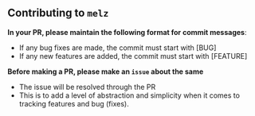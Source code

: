 ## Contributing to `melz`

**In your PR, please maintain the following format for commit messages**:

- If any bug fixes are made, the commit must start with [BUG]
- If any new features are added, the commit must start with [FEATURE]



**Before making a PR, please make an `issue` about the same**

- The issue will be resolved through the PR
- This is to add a level of abstraction and simplicity when it comes to tracking features and bug (fixes).
